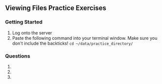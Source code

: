 ## Viewing Files Practice Exercises

### Getting Started

1. Log onto the server
2. Paste the following command into your terminal window. Make sure you don't include the backticks! `cd ~/data/practice_directory/`

### Questions

1.
2.
3.